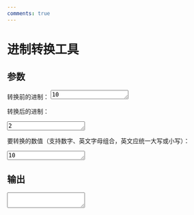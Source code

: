 ```yaml
---
comments: true
---
```


# 进制转换工具

## 参数

<form id="from" oninput="convertBase()">
<label for="from-base">转换前的进制：</label>
<textarea class="textarea-auto" name="from-base" id="from-base" rows="1">10</textarea>

<label for="to-base">转换后的进制：</label>
<textarea class="textarea-auto" name="to-base" id="to-base" rows="1">2</textarea>

<label for="text">要转换的数值（支持数字、英文字母组合，英文应统一大写或小写）：</label>
<textarea class="textarea-auto" type="text" name="text" id="text" rows="1">10</textarea>

</form>

## 输出
<!--输出结果-->
<div>
    <label for="output" id="label-output"></label>
    <textarea id="output" readonly class="textarea-auto"></textarea>
</div>

<script type="text/javascript">
/*转换进制*/
function convertBase() {
  /*去除无效字符*/
  validateNumericInput('text',/[^0-9][^A-Z][^a-z]/g);
  validateNumericInput('from-base',/[^0-9]/g);
  validateNumericInput('to-base',/[^0-9]/g);
  /*获取数据*/
  let num = document.getElementById('text').value;
  let fromBase = document.getElementById('from-base').value;
  let toBase = document.getElementById('to-base').value;
  /* 确保进制在合理范围内 */
  if (fromBase < 2 || fromBase > 36 || toBase < 2 || toBase > 36) {
    document.getElementById('output').value = "无效的进制";
  }else{
    /*将数字从原进制转换为十进制 */
    let decimal = parseInt(num, fromBase); 
    /*将十进制转换为目标进制 */
    let result = "";
    while (decimal > 0) {
      const remainder = decimal % toBase;
      result = String.fromCharCode(remainder + 48) + result;/*ASCII 值 '0' 是 48*/
      decimal = Math.floor(decimal / toBase);
    }
    document.getElementById('output').value = result;
  }
  /*textarea 自适应高度*/
  autoResize("from-base");
  autoResize("to-base");
  autoResize("text");
  autoResize("output");
}
/*页面打开时，自动执行一次脚本*/
convertBase();
</script>